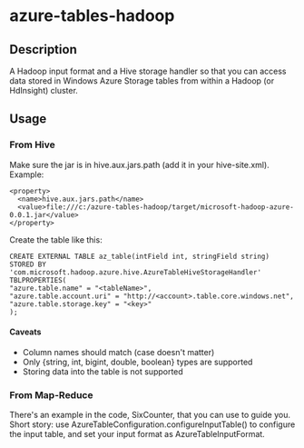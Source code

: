 # azure-tables-hadoop

## Description

A Hadoop input format and a Hive storage handler so that you can access data stored in Windows Azure Storage tables from within a Hadoop (or HdInsight) cluster. 

## Usage

### From Hive

Make sure the jar is in hive.aux.jars.path (add it in your hive-site.xml). Example:

    <property>
      <name>hive.aux.jars.path</name>
      <value>file:///c:/azure-tables-hadoop/target/microsoft-hadoop-azure-0.0.1.jar</value>
    </property>
Create the table like this:

    CREATE EXTERNAL TABLE az_table(intField int, stringField string)
    STORED BY 'com.microsoft.hadoop.azure.hive.AzureTableHiveStorageHandler'
    TBLPROPERTIES(
    "azure.table.name" = "<tableName>",
    "azure.table.account.uri" = "http://<account>.table.core.windows.net",
    "azure.table.storage.key" = "<key>"
    );

#### Caveats

* Column names should match (case doesn't matter)
* Only {string, int, bigint, double, boolean} types are supported
* Storing data into the table is not supported

### From Map-Reduce

There's an example in the code, SixCounter, that you can use to guide you. Short story: use AzureTableConfiguration.configureInputTable() to configure the input table, and set your input format as AzureTableInputFormat.
